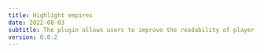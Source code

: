 ```yaml
---
title: Highlight empires
date: 2022-08-03
subtitle: The plugin allows users to improve the readability of player-owned empires on the map..
version: 0.0.2
---
```

